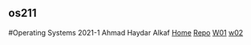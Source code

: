 ## os211
#Operating Systems 2021-1
Ahmad Haydar Alkaf
[Home](https://ahmadhaydar.github.io/os211/) [Repo](https://github.com/ahmadhaydar/os211/) [W01](https://ahmadhaydar.github.io/os211/W01/) [w02](https://ahmadhaydar.github.io/os211/W02/)
